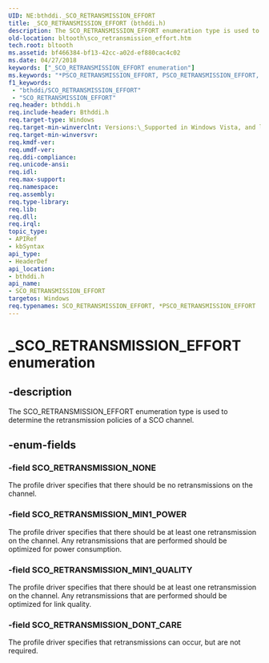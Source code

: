 ```yaml
---
UID: NE:bthddi._SCO_RETRANSMISSION_EFFORT
title: _SCO_RETRANSMISSION_EFFORT (bthddi.h)
description: The SCO_RETRANSMISSION_EFFORT enumeration type is used to determine the retransmission policies of a SCO channel.
old-location: bltooth\sco_retransmission_effort.htm
tech.root: bltooth
ms.assetid: bf466384-bf13-42cc-a02d-ef880cac4c02
ms.date: 04/27/2018
keywords: ["_SCO_RETRANSMISSION_EFFORT enumeration"]
ms.keywords: "*PSCO_RETRANSMISSION_EFFORT, PSCO_RETRANSMISSION_EFFORT, PSCO_RETRANSMISSION_EFFORT enumeration pointer [Bluetooth Devices], SCO_RETRANSMISSION_DONT_CARE, SCO_RETRANSMISSION_EFFORT, SCO_RETRANSMISSION_EFFORT enumeration [Bluetooth Devices], SCO_RETRANSMISSION_MIN1_POWER, SCO_RETRANSMISSION_MIN1_QUALITY, SCO_RETRANSMISSION_NONE, _SCO_RETRANSMISSION_EFFORT, bltooth.sco_retransmission_effort, bth_enums_00709c56-9596-40d6-a789-840c5c1c7d33.xml, bthddi/PSCO_RETRANSMISSION_EFFORT, bthddi/SCO_RETRANSMISSION_DONT_CARE, bthddi/SCO_RETRANSMISSION_EFFORT, bthddi/SCO_RETRANSMISSION_MIN1_POWER, bthddi/SCO_RETRANSMISSION_MIN1_QUALITY, bthddi/SCO_RETRANSMISSION_NONE"
f1_keywords:
 - "bthddi/SCO_RETRANSMISSION_EFFORT"
 - "SCO_RETRANSMISSION_EFFORT"
req.header: bthddi.h
req.include-header: Bthddi.h
req.target-type: Windows
req.target-min-winverclnt: Versions:\_Supported in Windows Vista, and later.
req.target-min-winversvr: 
req.kmdf-ver: 
req.umdf-ver: 
req.ddi-compliance: 
req.unicode-ansi: 
req.idl: 
req.max-support: 
req.namespace: 
req.assembly: 
req.type-library: 
req.lib: 
req.dll: 
req.irql: 
topic_type:
- APIRef
- kbSyntax
api_type:
- HeaderDef
api_location:
- bthddi.h
api_name:
- SCO_RETRANSMISSION_EFFORT
targetos: Windows
req.typenames: SCO_RETRANSMISSION_EFFORT, *PSCO_RETRANSMISSION_EFFORT
---
```


# _SCO_RETRANSMISSION_EFFORT enumeration


## -description


The SCO_RETRANSMISSION_EFFORT enumeration type is used to determine the retransmission policies of a
  SCO channel.


## -enum-fields




### -field SCO_RETRANSMISSION_NONE

The profile driver specifies that there should be no retransmissions on the channel.


### -field SCO_RETRANSMISSION_MIN1_POWER

The profile driver specifies that there should be at least one retransmission on the channel. Any
     retransmissions that are performed should be optimized for power consumption.


### -field SCO_RETRANSMISSION_MIN1_QUALITY

The profile driver specifies that there should be at least one retransmission on the channel. Any
     retransmissions that are performed should be optimized for link quality.


### -field SCO_RETRANSMISSION_DONT_CARE

The profile driver specifies that retransmissions can occur, but are not required.

